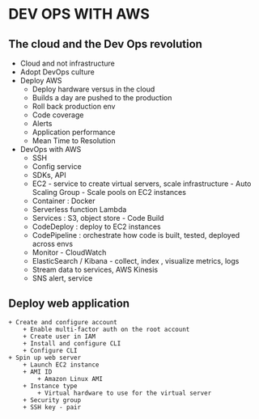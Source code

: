 # DEV OPS WITH AWS 

## The cloud and the Dev Ops revolution 
+ Cloud and not infrastructure  
+ Adopt DevOps culture 
+ Deploy AWS 
    + Deploy hardware versus in the cloud 
    + Builds a day are pushed to the production 
    + Roll back production env 
    + Code coverage 
    + Alerts 
    + Application performance 
    + Mean Time to Resolution 
+ DevOps with AWS 
    + SSH 
    + Config service 
    + SDKs, API 
    + EC2 - service to create virtual servers, scale infrastructure - Auto Scaling Group - Scale pools on EC2 instances 
    + Container : Docker 
    + Serverless function Lambda
    + Services : S3, object store - Code Build 
    + CodeDeploy : deploy to EC2 instances 
    + CodePipeline : orchestrate how code is built, tested, deployed across envs 
    + Monitor - CloudWatch 
    + ElasticSearch / Kibana - collect, index , visualize metrics, logs 
    + Stream data to services, AWS Kinesis 
    + SNS alert, service 
## Deploy web application 
    + Create and configure account 
        + Enable multi-factor auth on the root account 
        + Create user in IAM 
        + Install and configure CLI 
        + Configure CLI 
    + Spin up web server
        + Launch EC2 instance 
        + AMI ID 
            + Amazon Linux AMI 
        + Instance type 
            + Virtual hardware to use for the virtual server 
        + Security group 
        + SSH key - pair 
